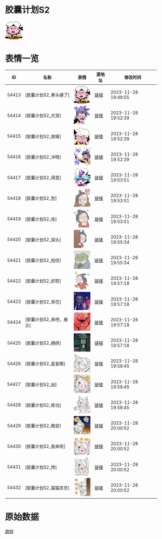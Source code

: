 # 胶囊计划S2

<img src="./cover.png" height="60" alt="cover" />

# 表情一览

|ID|名称|表情|源地址|修改时间|
|----|----|----|----|----|
|54413|[胶囊计划S2_拳头硬了]|<img src="./pic/054413_%5B胶囊计划S2_拳头硬了%5D.png" height="60" alt="拳头硬了"/>|[链接](https://i0.hdslb.com/bfs/emote/506b2a747e7b5c0b99d7f507dc3e132a4cef3185.png)|2023-11-28 19:49:55|
|54414|[胶囊计划S2_大哭]|<img src="./pic/054414_%5B胶囊计划S2_大哭%5D.png" height="60" alt="大哭"/>|[链接](https://i0.hdslb.com/bfs/emote/3be70ab77f0dd9ad33cb74f7fb45c3246a6034d9.png)|2023-11-28 19:52:39|
|54415|[胶囊计划S2_挨揍]|<img src="./pic/054415_%5B胶囊计划S2_挨揍%5D.png" height="60" alt="挨揍"/>|[链接](https://i0.hdslb.com/bfs/emote/90c17320774a65b848abfeb57edd1c788c89d36c.png)|2023-11-28 19:52:39|
|54416|[胶囊计划S2_冲呀]|<img src="./pic/054416_%5B胶囊计划S2_冲呀%5D.png" height="60" alt="冲呀"/>|[链接](https://i0.hdslb.com/bfs/emote/43096be8155621f35a954e9de3687f8f3c84fbf4.png)|2023-11-28 19:52:39|
|54417|[胶囊计划S2_得意]|<img src="./pic/054417_%5B胶囊计划S2_得意%5D.png" height="60" alt="得意"/>|[链接](https://i0.hdslb.com/bfs/emote/5234f81475c19b53e99fadbc9101fa4008db83e7.png)|2023-11-28 19:53:51|
|54418|[胶囊计划S2_愁]|<img src="./pic/054418_%5B胶囊计划S2_愁%5D.png" height="60" alt="愁"/>|[链接](https://i0.hdslb.com/bfs/emote/6ba51cd0677a59b11c2ab57d3dfd8b0aee12e2b4.png)|2023-11-28 19:53:51|
|54419|[胶囊计划S2_哇]|<img src="./pic/054419_%5B胶囊计划S2_哇%5D.png" height="60" alt="哇"/>|[链接](https://i0.hdslb.com/bfs/emote/21125ebab27ff2c29942e4db4596fcb88d91a15e.png)|2023-11-28 19:53:51|
|54420|[胶囊计划S2_探头]|<img src="./pic/054420_%5B胶囊计划S2_探头%5D.png" height="60" alt="探头"/>|[链接](https://i0.hdslb.com/bfs/emote/4982be0a40d20e9869570e6e68f092199fce12ec.png)|2023-11-28 19:55:34|
|54421|[胶囊计划S2_抱住]|<img src="./pic/054421_%5B胶囊计划S2_抱住%5D.png" height="60" alt="抱住"/>|[链接](https://i0.hdslb.com/bfs/emote/f4c8cdbd568c07a20e6243c7612a6cb88fc9fa50.png)|2023-11-28 19:55:34|
|54422|[胶囊计划S2_好耶]|<img src="./pic/054422_%5B胶囊计划S2_好耶%5D.png" height="60" alt="好耶"/>|[链接](https://i0.hdslb.com/bfs/emote/7d2fa0668def392e69e8439f1f6a87a712857c94.png)|2023-11-28 19:57:18|
|54423|[胶囊计划S2_举花]|<img src="./pic/054423_%5B胶囊计划S2_举花%5D.png" height="60" alt="举花"/>|[链接](https://i0.hdslb.com/bfs/emote/ba94a1eddc10273de1f9b39a208edd195993df5a.png)|2023-11-28 19:57:18|
|54424|[胶囊计划S2_来吧，展示]|<img src="./pic/054424_%5B胶囊计划S2_来吧，展示%5D.png" height="60" alt="来吧，展示"/>|[链接](https://i0.hdslb.com/bfs/emote/b8fb2006d1fcec28ac33f2f298dc74787b7c69c3.png)|2023-11-28 19:57:18|
|54425|[胶囊计划S2_拥挤]|<img src="./pic/054425_%5B胶囊计划S2_拥挤%5D.png" height="60" alt="拥挤"/>|[链接](https://i0.hdslb.com/bfs/emote/dc9c4ba2c17ec2378bc117ad0c753d7b21ded745.png)|2023-11-28 19:57:18|
|54426|[胶囊计划S2_星星眼]|<img src="./pic/054426_%5B胶囊计划S2_星星眼%5D.png" height="60" alt="星星眼"/>|[链接](https://i0.hdslb.com/bfs/emote/fda89414b10e3b757a0b3f64e2a3a1bdfff9fe83.png)|2023-11-28 19:58:45|
|54427|[胶囊计划S2_凶]|<img src="./pic/054427_%5B胶囊计划S2_凶%5D.png" height="60" alt="凶"/>|[链接](https://i0.hdslb.com/bfs/emote/c8edf88cc1c1e34945a72efd267d5a7961bd1bdd.png)|2023-11-28 19:58:45|
|54428|[胶囊计划S2_练功]|<img src="./pic/054428_%5B胶囊计划S2_练功%5D.png" height="60" alt="练功"/>|[链接](https://i0.hdslb.com/bfs/emote/4aa74a50d139e333feea892dc6d6eee60b30cf1e.png)|2023-11-28 19:58:45|
|54429|[胶囊计划S2_晚安]|<img src="./pic/054429_%5B胶囊计划S2_晚安%5D.png" height="60" alt="晚安"/>|[链接](https://i0.hdslb.com/bfs/emote/65179b9fce08ecbc68be863c855caeada1efcce8.png)|2023-11-28 20:00:52|
|54430|[胶囊计划S2_我来啦]|<img src="./pic/054430_%5B胶囊计划S2_我来啦%5D.png" height="60" alt="我来啦"/>|[链接](https://i0.hdslb.com/bfs/emote/5d8839ecc2adde2f14f59c2d97029cc235a01e99.png)|2023-11-28 20:00:52|
|54431|[胶囊计划S2_馋]|<img src="./pic/054431_%5B胶囊计划S2_馋%5D.png" height="60" alt="馋"/>|[链接](https://i0.hdslb.com/bfs/emote/74f78fb3d13b64c138d3f4477be4177f6d7ed360.png)|2023-11-28 20:00:52|
|54432|[胶囊计划S2_猫猫祟祟]|<img src="./pic/054432_%5B胶囊计划S2_猫猫祟祟%5D.png" height="60" alt="猫猫祟祟"/>|[链接](https://i0.hdslb.com/bfs/emote/edf5c585d7c94485de94209da0549e0623b9a0e9.png)|2023-11-28 20:00:52|

# 原始数据

[跳转](./raw.json)


